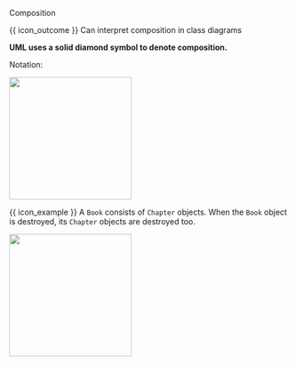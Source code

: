 <span id="title">Composition</span>

<span id="prereqs"></span>

<span id="outcomes">{{ icon_outcome }} Can interpret composition in class diagrams</span>

<div id="body">

**UML uses a solid diamond symbol to denote composition.**

Notation:

<img src="{{baseUrl}}/uml/classDiagrams/composition/what/images/notation.png" width="220" />
<p/>

<tip-box>

{{ icon_example }} A `Book` consists of `Chapter` objects. When the `Book` object is destroyed, its `Chapter` objects are destroyed too.

<img src="{{baseUrl}}/uml/classDiagrams/composition/what/images/bookChapter.png" width="220" />
<p/>

</tip-box>

</div>

<div id="extras">
</div>